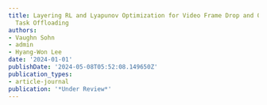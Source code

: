 ```yaml
---
title: Layering RL and Lyapunov Optimization for Video Frame Drop and Object Detection
  Task Offloading
authors:
- Vaughn Sohn
- admin
- Hyang-Won Lee
date: '2024-01-01'
publishDate: '2024-05-08T05:52:08.149650Z'
publication_types:
- article-journal
publication: '*Under Review*'
---
```


